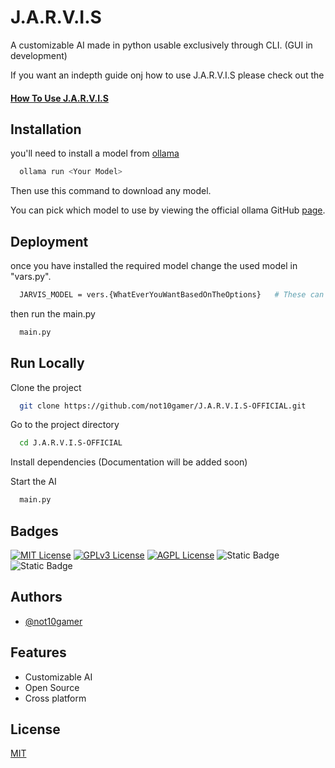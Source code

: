 
# J.A.R.V.I.S

A customizable AI made in python usable exclusively through CLI. (GUI in development)

If you want an indepth guide onj how to use J.A.R.V.I.S please check out the 

####  [How To Use J.A.R.V.I.S](https://github.com/not10gamer/J.A.R.V.I.S-OFFICIAL/blob/main/HowToUse.md)

## Installation

you'll need to install a model from [ollama](https://ollama.com/download/OllamaSetup.exe)

```bash
  ollama run <Your Model>
```

Then use this command to download any model.

You can pick which model to use by viewing the official ollama GitHub [page](https://github.com/ollama/ollama).
    
## Deployment

once you have installed the required model change the used model in "vars.py".

```bash
  JARVIS_MODEL = vers.{WhatEverYouWantBasedOnTheOptions}   # These can be altered vers.py
```

then run the main.py
```bash
  main.py
```


## Run Locally

Clone the project

```bash
  git clone https://github.com/not10gamer/J.A.R.V.I.S-OFFICIAL.git
```

Go to the project directory

```bash
  cd J.A.R.V.I.S-OFFICIAL
```

Install dependencies   (Documentation will be added soon)

Start the AI

```bash
  main.py
```


## Badges

[![MIT License](https://img.shields.io/badge/License-MIT-green.svg)](https://choosealicense.com/licenses/mit/)
[![GPLv3 License](https://img.shields.io/badge/License-GPL%20v3-yellow.svg)](https://opensource.org/licenses/)
[![AGPL License](https://img.shields.io/badge/license-AGPL-blue.svg)](http://www.gnu.org/licenses/agpl-3.0)
![Static Badge](https://img.shields.io/badge/Certification--B)
![Static Badge](https://img.shields.io/badge/Grade-A-green)


## Authors

- [@not10gamer](https://github.com/not10gamer)


## Features

- Customizable AI
- Open Source
- Cross platform


## License

[MIT](https://choosealicense.com/licenses/mit/)

